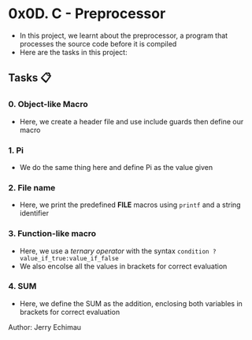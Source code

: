 # 0x0D. C - Preprocessor

- In this project, we learnt about the preprocessor, a program that processes the source code before it is compiled
- Here are the tasks in this project:

## Tasks :clipboard:

### 0. Object-like Macro

- Here, we create a header file and use include guards then define our macro

### 1. Pi

- We do the same thing here and define Pi as the value given

### 2. File name

- Here, we print the predefined __FILE__ macros using ``printf`` and a string identifier

### 3. Function-like macro

- Here, we use a *ternary operator* with the syntax ``condition ? value_if_true:value_if_false``
- We also encolse all the values in brackets for correct evaluation

### 4. SUM

- Here, we define the SUM as the addition, enclosing both variables in brackets for correct evaluation


Author: Jerry Echimau